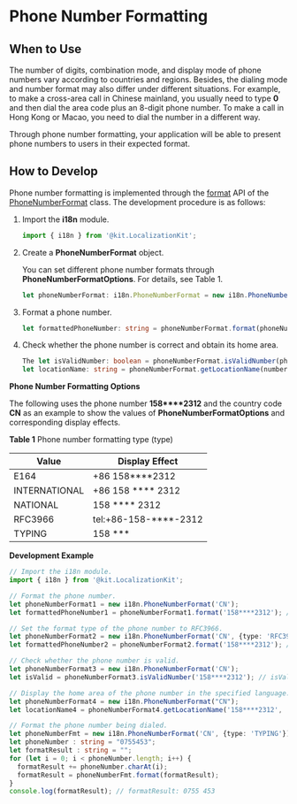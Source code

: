 # Phone Number Formatting

## When to Use

The number of digits, combination mode, and display mode of phone numbers vary according to countries and regions. Besides, the dialing mode and number format may also differ under different situations. For example, to make a cross-area call in Chinese mainland, you usually need to type **0** and then dial the area code plus an 8-digit phone number. To make a call in Hong Kong or Macao, you need to dial the number in a different way.

Through phone number formatting, your application will be able to present phone numbers to users in their expected format.

## How to Develop

Phone number formatting is implemented through the [format](../reference/apis-localization-kit/js-apis-i18n.md#format8) API of the [PhoneNumberFormat](../reference/apis-localization-kit/js-apis-i18n.md#phonenumberformat8) class. The development procedure is as follows:

1. Import the **i18n** module.
   ```ts
   import { i18n } from '@kit.LocalizationKit';
   ```

2. Create a **PhoneNumberFormat** object.

   You can set different phone number formats through **PhoneNumberFormatOptions**. For details, see Table 1.

   ```ts
   let phoneNumberFormat: i18n.PhoneNumberFormat = new i18n.PhoneNumberFormat(country: string, options?: PhoneNumberFormatOptions);
   ```

3. Format a phone number.
   ```ts
   let formattedPhoneNumber: string = phoneNumberFormat.format(phoneNumber: string);
   ```

4. Check whether the phone number is correct and obtain its home area.
   ```ts
   The let isValidNumber: boolean = phoneNumberFormat.isValidNumber(phoneNumber: string); // Check whether the phone number is correct.
   let locationName: string = phoneNumberFormat.getLocationName(number: string, locale: string); // Obtain the home area of the phone number.
   ```

**Phone Number Formatting Options**

The following uses the phone number **158\*\*\*\*2312** and the country code **CN** as an example to show the values of **PhoneNumberFormatOptions** and corresponding display effects.

**Table 1** Phone number formatting type (type)

| Value| Display Effect| 
| -------- | -------- |
| E164 | +86 158\*\*\*\*2312 | 
| INTERNATIONAL | +86 158 \*\*\*\* 2312 | 
| NATIONAL | 158 \*\*\*\* 2312 | 
| RFC3966 | tel:+86-158-\*\*\*\*-2312 |
| TYPING | 158 \*\*\* |


**Development Example**

```ts
// Import the i18n module.
import { i18n } from '@kit.LocalizationKit';

// Format the phone number.
let phoneNumberFormat1 = new i18n.PhoneNumberFormat('CN');
let formattedPhoneNumber1 = phoneNumberFormat1.format('158****2312'); // formattedPhoneNumber1: 158 **** 2312

// Set the format type of the phone number to RFC3966.
let phoneNumberFormat2 = new i18n.PhoneNumberFormat('CN', {type: 'RFC3966'});
let formattedPhoneNumber2 = phoneNumberFormat2.format('158****2312'); // formattedPhoneNumber2: tel:+86-158-****-2312

// Check whether the phone number is valid.
let phoneNumberFormat3 = new i18n.PhoneNumberFormat('CN');
let isValid = phoneNumberFormat3.isValidNumber('158****2312'); // isValid: true

// Display the home area of the phone number in the specified language.
let phoneNumberFormat4 = new i18n.PhoneNumberFormat("CN");
let locationName4 = phoneNumberFormat4.getLocationName('158****2312', 'en-GB') // locationName4: XiAn, Shanxi

// Format the phone number being dialed.
let phoneNumberFmt = new i18n.PhoneNumberFormat('CN', {type: 'TYPING'});
let phoneNumber : string = "0755453";
let formatResult : string = "";
for (let i = 0; i < phoneNumber.length; i++) {
  formatResult += phoneNumber.charAt(i);
  formatResult = phoneNumberFmt.format(formatResult);
}
console.log(formatResult); // formatResult: 0755 453
```
